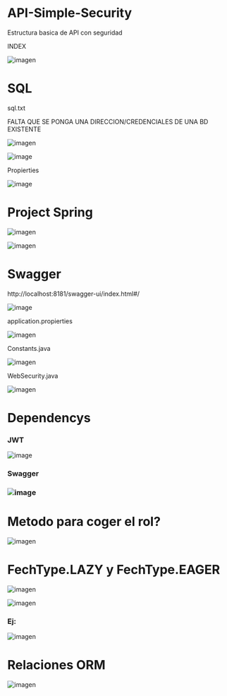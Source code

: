 # API-Simple-Security

Estructura basica de API con seguridad

INDEX 

![imagen](https://user-images.githubusercontent.com/9555509/184477761-cf894b0d-8e3a-4fe7-af28-b47e5c3cdf1f.png)


<h1>SQL</h1>

sql.txt

FALTA QUE SE PONGA UNA DIRECCION/CREDENCIALES DE UNA BD EXISTENTE

![imagen](https://user-images.githubusercontent.com/9555509/184476618-17a5a84e-7c02-4ef8-8526-47819c0c37f0.png)

![image](https://user-images.githubusercontent.com/9555509/184331781-c749eee1-b563-420f-b164-8721693c9661.png)

Propierties

![image](https://user-images.githubusercontent.com/9555509/184332137-6f48f318-e39a-43a7-bed0-4b6e78a34339.png)

<h1>Project Spring</h1>

![imagen](https://user-images.githubusercontent.com/9555509/184477543-86db39b4-5f5d-497d-a2f9-60a9f22c702d.png)

![imagen](https://user-images.githubusercontent.com/9555509/184477561-51d1f7c0-899e-41f8-ac70-4884f12a7e01.png)


<h1>Swagger</h1>

http://localhost:8181/swagger-ui/index.html#/

![image](https://user-images.githubusercontent.com/9555509/184329876-fbce4303-2b63-4d53-b6a8-f763204a2dc0.png)

application.propierties

![imagen](https://user-images.githubusercontent.com/9555509/184476815-2d7869eb-6a01-4e34-a137-401154f10147.png)

Constants.java

![imagen](https://user-images.githubusercontent.com/9555509/184476725-97fbe93f-71e5-417d-a01b-152f9d46441e.png)

WebSecurity.java

![imagen](https://user-images.githubusercontent.com/9555509/184476787-178513ba-47de-4694-9068-b1b600472d17.png)


<h1>Dependencys</h1>
<h3>JWT</h3>

![image](https://user-images.githubusercontent.com/9555509/184332543-d5483ea4-0f91-4f1f-a4a0-7e42eb1cb22f.png)

<h3>Swagger<h3>
  
![image](https://user-images.githubusercontent.com/9555509/184332603-82892ce0-06ff-46d8-b7cc-32e3171d19e4.png)
  
  <h1>Metodo para coger el rol?</h1>
  
  ![imagen](https://user-images.githubusercontent.com/9555509/184476965-eb04864b-fdec-4096-b276-2a48c9eddc7d.png)
  
  <h1>FechType.LAZY y FechType.EAGER</h1>
  
  ![imagen](https://user-images.githubusercontent.com/9555509/184477047-7d2529ef-c97a-4a16-9b9d-ac907e7359b4.png)
  
  ![imagen](https://user-images.githubusercontent.com/9555509/184477056-8eac2591-89fc-4c3f-9dbc-f7650bf82e9f.png)

  <h3>Ej:</h3>
  
  ![imagen](https://user-images.githubusercontent.com/9555509/184477144-231a8bd5-1c04-4a2f-ac86-c57e604f8a0e.png)
  
  <h1> Relaciones ORM </h1>
  
  ![imagen](https://user-images.githubusercontent.com/9555509/184477458-52daae76-a235-4a8d-889f-b7a123f88462.png)




